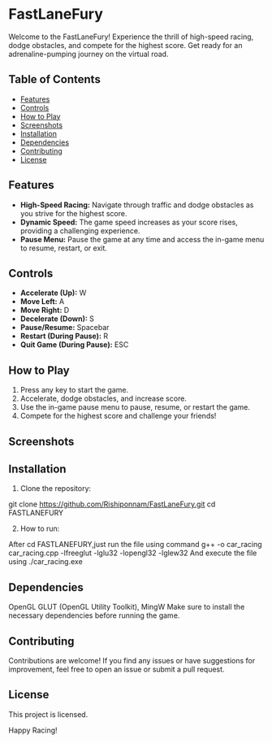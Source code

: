 # FastLaneFury

Welcome to the FastLaneFury! Experience the thrill of high-speed racing, dodge obstacles, and compete for the highest score. Get ready for an adrenaline-pumping journey on the virtual road.

## Table of Contents
- [Features](#features)
- [Controls](#controls)
- [How to Play](#how-to-play)
- [Screenshots](#screenshots)
- [Installation](#installation)
- [Dependencies](#dependencies)
- [Contributing](#contributing)
- [License](#license)

## Features

- **High-Speed Racing:** Navigate through traffic and dodge obstacles as you strive for the highest score.
- **Dynamic Speed:** The game speed increases as your score rises, providing a challenging experience.
- **Pause Menu:** Pause the game at any time and access the in-game menu to resume, restart, or exit.

## Controls

- **Accelerate (Up):** W
- **Move Left:** A
- **Move Right:** D
- **Decelerate (Down):** S
- **Pause/Resume:** Spacebar
- **Restart (During Pause):** R
- **Quit Game (During Pause):** ESC

## How to Play

1. Press any key to start the game.
2. Accelerate, dodge obstacles, and increase score.
3. Use the in-game pause menu to pause, resume, or restart the game.
4. Compete for the highest score and challenge your friends!

## Screenshots








## Installation

1. Clone the repository:

git clone https://github.com/Rishiponnam/FastLaneFury.git
cd FASTLANEFURY

2. How to run:

After cd FASTLANEFURY,just run the file using command g++ -o car_racing car_racing.cpp -lfreeglut -lglu32 -lopengl32 -lglew32
And execute the file using ./car_racing.exe

## Dependencies
OpenGL
GLUT (OpenGL Utility Toolkit), MingW
Make sure to install the necessary dependencies before running the game.

## Contributing
Contributions are welcome! If you find any issues or have suggestions for improvement, feel free to open an issue or submit a pull request.

## License
This project is licensed.

Happy Racing!

